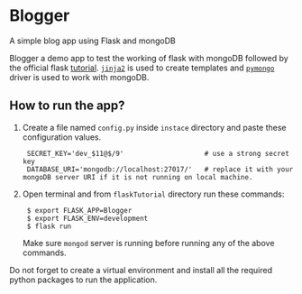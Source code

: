 # Blogger
A simple blog app using Flask and mongoDB

Blogger a demo app to test the working of flask with mongoDB followed by the official flask [tutorial](https://flask.palletsprojects.com/en/1.1.x/tutorial/). [`jinja2`](https://jinja.palletsprojects.com/en/2.11.x/) is used to create templates and [`pymongo`](https://api.mongodb.com/python/current/api/pymongo/index.html) driver is used to work with mongoDB.

## How to run the app?

1. Create a file named `config.py` inside `instace` directory and paste these configuration values.

        SECRET_KEY='dev_$11@$/9'                    # use a strong secret key
        DATABASE_URI='mongodb://localhost:27017/'   # replace it with your mongoDB server URI if it is not running on local machine.

2. Open terminal and from `flaskTutorial` directory run these commands:

        $ export FLASK_APP=Blogger
        $ export FLASK_ENV=development
        $ flask run

    Make sure `mongod` server is running before running any of the above commands.  

Do not forget to create a virtual environment and install all the required python packages to run the application.
